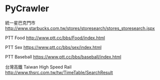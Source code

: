 # PyCrawler

統一星巴克門市
http://www.starbucks.com.tw/stores/storesearch/stores_storesearch.jspx

PTT Food
http://www.ptt.cc/bbs/Food/index.html

PTT Sex
https://www.ptt.cc/bbs/sex/index.html

PTT Baseball
https://www.ptt.cc/bbs/baseball/index.html

台灣高鐵 Taiwan High Speed Rail
http://www.thsrc.com.tw/tw/TimeTable/SearchResult

